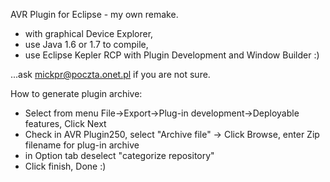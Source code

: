 AVR Plugin for Eclipse - my own remake.
- with graphical Device Explorer,
- use Java 1.6 or 1.7 to compile,
- use Eclipse Kepler RCP with Plugin Development and Window Builder :)

...ask mickpr@poczta.onet.pl if you are not sure.



How to generate plugin archive:
- Select from menu File->Export->Plug-in development->Deployable features, Click Next
- Check in AVR Plugin250, select "Archive file" -> Click Browse, enter Zip filename for plug-in archive
- in Option tab deselect "categorize repository"
- Click finish, Done :)


